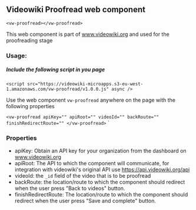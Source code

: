 ## Videowiki Proofread web component
`<vw-proofread></vw-proofread>`

This web component is part of www.videowiki.org and used for the proofreading stage

### Usage:
##### Include the following script in you page
`<script src="https://videowiki-microapps.s3-eu-west-1.amazonaws.com/vw-proofread/v1.0.0.js" async />`

Use the web component `vw-proofread` anywhere on the page with the following properties  

`<vw-proofread apiKey="" apiRoot="" videoId="" backRoute="" finishRedirectRoute="" </vw-proofread>`
`
### Properties
- apiKey: Obtain an API key for your organization from the dashboard on www.videowiki.org
- apiRoot: The API to which the component will communicate, for integration with videowiki's original API use https://api.videowiki.org/api
- videoId: the `_id` field of the video that is to be proofread
- backRoute: the location/route to which the component should redirect when the user press "Back to videos" button.
- finishRedirectRoute: The location/route to which the component should redirect when the user press "Save and complete" button.